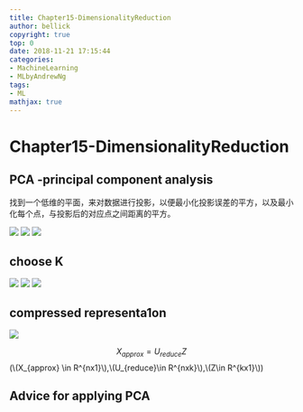 ```yaml
---
title: Chapter15-DimensionalityReduction
author: bellick
copyright: true
top: 0
date: 2018-11-21 17:15:44
categories:
- MachineLearning
- MLbyAndrewNg
tags:
- ML
mathjax: true
---
```

# Chapter15-DimensionalityReduction


## PCA -principal component analysis
找到一个低维的平面，来对数据进行投影，以便最小化投影误差的平方，以及最小化每个点，与投影后的对应点之间距离的平方。

![](https://ws1.sinaimg.cn/large/006tNbRwly1fxfuex4gj3j30x00ifwiq.jpg)
![](https://ws3.sinaimg.cn/large/006tNbRwly1fxfuewz5suj30wx0igdj8.jpg)
![](https://ws4.sinaimg.cn/large/006tNbRwly1fxfuews2mwj30ww0id78e.jpg)

## choose K
![](https://ws4.sinaimg.cn/large/006tNbRwly1fxfuw1li76j30ps0efn08.jpg)
![](https://ws3.sinaimg.cn/large/006tNbRwly1fxfuw1hl93j30pv0ejdk8.jpg)
![](https://ws1.sinaimg.cn/large/006tNbRwly1fxfuw1aqg3j30pr0eemz2.jpg)

## compressed representa1on
![](https://ws4.sinaimg.cn/large/006tNbRwly1fxfv3n3qvqj30ps0eetbb.jpg)

$$X_{approx} = U_{reduce}Z$$ (\\(X_{approx} \in R^{nx1}\\),\\(U_{reduce}\in R^{nxk}\\),\\(Z\in R^{kx1}\\))

## Advice for applying PCA

